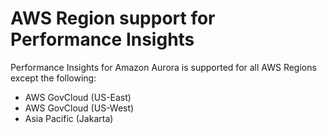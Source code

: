 # AWS Region support for Performance Insights<a name="USER_PerfInsights.Overview.Regions"></a>

Performance Insights for Amazon Aurora is supported for all AWS Regions except the following:
+ AWS GovCloud \(US\-East\)
+ AWS GovCloud \(US\-West\)
+ Asia Pacific \(Jakarta\)